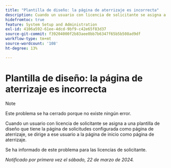 ```yaml
---
title: "Plantilla de diseño: la página de aterrizaje es incorrecta"
description: Cuando un usuario con licencia de solicitante se asigna a una plantilla de diseño que tiene la página de solicitudes configurada como página de aterrizaje, se dirige a ese usuario a la página de inicio como página de aterrizaje.
hidefromtoc: true
feature: System Setup and Administration
exl-id: 4106a592-61ee-4dcd-9bf9-c42e65f83d37
source-git-commit: f39204000f2b83aee0bb7b6347f65b5b508ad9df
workflow-type: tm+mt
source-wordcount: '108'
ht-degree: 13%

---
```


# Plantilla de diseño: la página de aterrizaje es incorrecta

>[!NOTE]
>
>Este problema se ha cerrado porque no existe ningún error.

Cuando un usuario con licencia de solicitante se asigna a una plantilla de diseño que tiene la página de solicitudes configurada como página de aterrizaje, se dirige a ese usuario a la página de inicio como página de aterrizaje.

Se ha informado de este problema para las licencias de solicitante.

_Notificado por primera vez el sábado, 22 de marzo de 2024._

